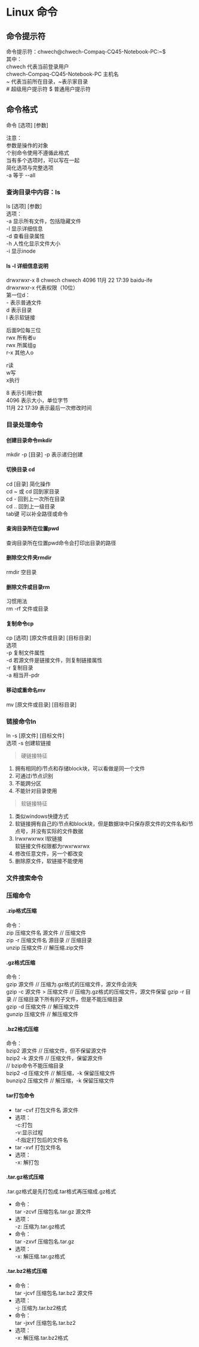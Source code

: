# Linux 命令
## 命令提示符
命令提示符：chwech@chwech-Compaq-CQ45-Notebook-PC:~$   
其中：  
    chwech  代表当前登录用户  
    chwech-Compaq-CQ45-Notebook-PC   主机名  
    ~  代表当前所在目录，~表示家目录  
    #  超级用户提示符
    $  普通用户提示符
## 命令格式
命令 [选项] [参数]

注意：   
       参数是操作的对象  
       个别命令使用不遵循此格式  
       当有多个选项时，可以写在一起  
       简化选项与完整选项  
       -a 等于 --all
### 查询目录中内容：ls
ls [选项] [参数]  
选项：  
     -a  显示所有文件，包括隐藏文件  
     -l  显示详细信息  
     -d  查看目录属性  
     -h  人性化显示文件大小  
     -i  显示inode 
#### ls -l 详细信息说明
drwxrwxr-x 8 chwech chwech 4096 11月 22 17:39 baidu-ife  
drwxrwxr-x  代表权限（10位）  
第一位d：  
\- 表示普通文件  
d 表示目录  
l 表示软链接
  
后面9位每三位  
rwx 所有者u  
rwx 所属组g  
r-x 其他人o  

r读  
w写  
x执行  
  
8 表示引用计数  
4096  表示大小，单位字节  
11月 22 17:39  表示最后一次修改时间  
### 目录处理命令
#### 创建目录命令mkdir
mkdir -p [目录]
\-p 表示递归创建
#### 切换目录 cd
cd [目录] 
简化操作    
cd ~ 或 cd  回到家目录  
cd -  回到上一次所在目录  
cd ..  回到上一级目录  
tab键 可以补全路径或命令
#### 查询目录所在位置pwd
查询目录所在位置pwd命令会打印出目录的路径

#### 删除空文件夹rmdir
rmdir 空目录
#### 删除文件或目录rm
习惯用法  
rm -rf 文件或目录
#### 复制命令cp
cp [选项] [原文件或目录] [目标目录]  
选项  
-p  复制文件属性  
-d 若源文件是链接文件，则复制链接属性  
-r  复制目录  
-a  相当开-pdr  
#### 移动或重命名mv
mv [原文件或目录] [目标目录]  
### 链接命令ln
ln -s [原文件] [目标文件]  
选项 -s  创建软链接  
> 硬链接特征
1. 拥有相同的i节点和存储block块，可以看做是同一个文件
2. 可通过i节点识别
3. 不能跨分区
4. 不能针对目录使用
> 软链接特征
1. 类似windows快捷方式
2. 软链接拥有自己的i节点和block块，但是数据块中只保存原文件的文件名和i节点号，并没有实际的文件数据
3. lrwxrwxrwx l软链接  
   软链接文件权限都为rwxrwxrwx
4. 修改任意文件，另一个都改变
5. 删除原文件，软链接不能使用
### 文件搜索命令
### 压缩命令
#### .zip格式压缩
命令：  
zip 压缩文件名 源文件
// 压缩文件  
zip -r 压缩文件名 源目录
// 压缩目录  
unzip 压缩文件
// 解压缩.zip文件
#### .gz格式压缩
命令：  
gzip 源文件
// 压缩为.gz格式的压缩文件，源文件会消失  
gzip -c 源文件 > 压缩文件
// 压缩为.gz格式的压缩文件，源文件保留
gzip -r 目录
// 压缩目录下所有的子文件，但是不能压缩目录  
gzip -d 压缩文件
// 解压缩文件  
gunzip 压缩文件
// 解压缩文件
#### .bz2格式压缩
命令：  
bzip2 源文件
// 压缩文件，但不保留源文件  
bzip2 -k 源文件
// 压缩文件，保留源文件  
// bzip命令不能压缩目录  
bzip2 -d 压缩文件
// 解压缩，-k 保留压缩文件  
bunzip2 压缩文件
// 解压缩，-k 保留压缩文件
#### tar打包命令
* tar -cvf 打包文件名 源文件
* 选项：  
-c:打包  
-v:显示过程  
-f:指定打包后的文件名
* tar -xvf 打包文件名
* 选项：  
-x: 解打包
#### .tar.gz格式压缩
.tar.gz格式是先打包成.tar格式再压缩成.gz格式  
* 命令：  
tar -zcvf 压缩包名.tar.gz 源文件  
* 选项：  
-z: 压缩为.tar.gz格式  
* 命令：  
tar -zxvf 压缩包名.tar.gz  
* 选项：  
-x: 解压缩.tar.gz格式
#### .tar.bz2格式压缩
* 命令：  
tar -jcvf 压缩包名.tar.bz2 源文件  
* 选项：  
-j: 压缩为.tar.bz2格式  
* 命令：  
tar -jxvf 压缩包名.tar.bz2  
* 选项：  
 -x: 解压缩.tar.bz2格式






       

